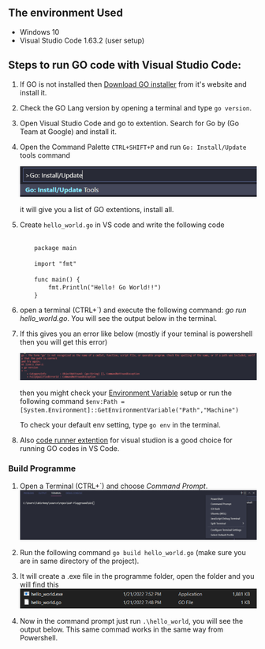 ## The environment Used

* Windows 10
* Visual Studio Code 1.63.2 (user setup)

## Steps to run GO code with Visual Studio Code: 

1. If GO is not installed then [Download GO installer](https://go.dev/dl/) from it's website and install it.

2. Check the GO Lang version by opening a terminal and type `go version`.

3. Open Visual Studio Code and go to extention. Search for Go by (Go Team at Google) and install it.

4. Open the Command Palette `CTRL+SHIFT+P` and run `Go: Install/Update` tools command

   ![command](https://github.com/TahirAnny/GoP-Playground/blob/main/content/command.png)

   it will give you a list of GO extentions, install all.

5. Create `hello_world.go` in VS code and write the following code

    ```

        package main

        import "fmt"

        func main() {
            fmt.Println("Hello! Go World!!")
        }

    ```

6. open a terminal (CTRL+`) and execute the following command: *go run hello_world.go*. You will see the output below in the terminal.

7. If this gives you an error like below (mostly if your teminal is powershell then you will get this error)

   ![error](https://github.com/TahirAnny/GoP-Playground/blob/main/content/go_errror.png)

   then you might check your [Environment Variable](https://go.dev/doc/gopath_code#GOPATH) setup or run the following command
   `$env:Path = [System.Environment]::GetEnvironmentVariable("Path","Machine")`

   To check your default env setting, type `go env` in the terminal.

8. Also [code runner extention](https://marketplace.visualstudio.com/items?itemName=formulahendry.code-runner) for visual studion is a good choice for running GO codes in VS Code.


### Build Programme

1. Open a Terminal (CTRL+`) and choose *Command Prompt*.
   ![](https://github.com/TahirAnny/GoP-Playground/blob/main/content/terminal.png)

2. Run the following command `go build hello_world.go` (make sure you are in same directory of the project).
3. It will create a .exe file in the programme folder, open the folder and you will find this
   ![](https://github.com/TahirAnny/GoP-Playground/blob/main/content/build_prog.png)

4. Now in the command prompt just run `.\hello_world`, you will see the output below. This same commad works in the same way from Powershell.

